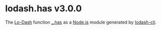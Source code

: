 # lodash.has v3.0.0

The [Lo-Dash](https://lodash.com/) function [_.has](http://lodash.com/docs#has) as a [Node.js](http://nodejs.org/) module generated by [lodash-cli](https://www.npmjs.com/package/lodash-cli).
